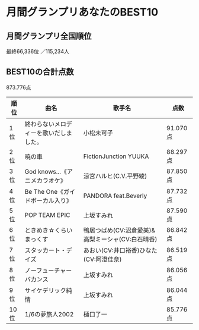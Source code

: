 # 月間グランプリあなたのBEST10

## 月間グランプリ全国順位

最終66,336位 ／115,234人

## BEST10の合計点数

873.776点

|順位|曲名|歌手名|点数|
|---|---|---|---|
| 1位 | 終わらないメロディーを歌いだしました。 | 小松未可子 | 91.070 点 |
| 2位 | 暁の車 | FictionJunction YUUKA | 88.297 点 |
| 3位 | God knows...《アニメカラオケ》 | 涼宮ハルヒ(C.V.平野綾) | 87.850 点 |
| 4位 | Be The One《ガイドボーカル入り》 | PANDORA feat.Beverly | 87.732 点 |
| 5位 | POP TEAM EPIC | 上坂すみれ | 87.590 点 |
| 6位 | ときめき☆くらいまっくす | 鴨居つばめ(CV:沼倉愛美)&高梨ミーシャ(CV:白石晴香) | 86.842 点 |
| 7位 | スタッカート・デイズ | あおい(CV:井口裕香)ひなた(CV:阿澄佳奈) | 86.519 点 |
| 8位 | ノーフューチャーバカンス | 上坂すみれ | 86.056 点 |
| 9位 | サイケデリック純情 | 上坂すみれ | 86.044 点 |
| 10位 | 1/6の夢旅人2002 | 樋口了一 | 85.776 点 |
